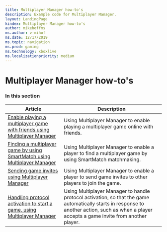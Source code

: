 ```yaml
---
title: Multiplayer Manager how-to's
description: Example code for Multiplayer Manager.
layout: LandingPage
kindex: Multiplayer Manager how-to's
author: mikehoffms
ms.author: v-mihof
ms.date: 12/17/2019
ms.topic: navigation
ms.prod: gaming
ms.technology: xboxlive
ms.localizationpriority: medium
---
```


# Multiplayer Manager how-to's


### In this section

| Article | Description |
|---------|-------------|
| [Enable playing a multiplayer game with friends using Multiplayer Manager](live-play-multiplayer-with-friends.md) | Using Multiplayer Manager to enable playing a multiplayer game online with friends. |
| [Finding a multiplayer game by using SmartMatch using Multiplayer Manager](live-play-multiplayer-with-matchmaking.md) | Using Multiplayer Manager to enable a player to find a multiplayer game by using SmartMatch matchmaking. |
| [Sending game invites using Multiplayer Manager](live-send-game-invites.md) | Using Multiplayer Manager to enable a player to send game invites to other players to join the game. |
| [Handling protocol activation to start a game, using Multiplayer Manager](live-handle-protocol-activation.md) | Using Multiplayer Manager to handle protocol activation, so that the game automatically starts in response to another action, such as when a player accepts a game invite from another player. |
